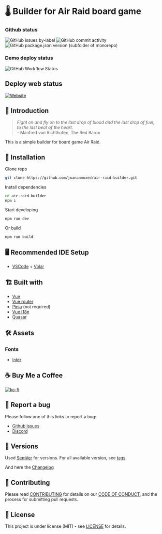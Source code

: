 # 🌡️ Builder for Air Raid board game

### Github status

![GitHub issues by-label](https://img.shields.io/github/issues/juananmuxed/air-raid-builder/bug?label=Bugs%20Opened&logo=github) ![GitHub commit activity](https://img.shields.io/github/commit-activity/m/juananmuxed/air-raid-builder?label=Activity&logo=github) ![GitHub package.json version (subfolder of monorepo)](https://img.shields.io/github/package-json/v/juananmuxed/air-raid-builder?label=Version&logo=github)

### Demo deploy status

![GitHub Workflow Status](https://img.shields.io/github/actions/workflow/status/juananmuxed/air-raid-builder/deploy.yml?label=Workflow)

## Deploy web status
[![Website](https://img.shields.io/website?down_color=red&down_message=Offline&label=Website&up_color=green&up_message=Online&url=https://airraid.muxed.dev)](https://airraid.muxed.dev)

## 🎱 Introduction

> *Fight on and fly on to the last drop of blood and the last drop of fuel, to the last beat of the heart.* <br> - Manfred von Richthofen, The Red Baron

This is a simple builder for board game Air Raid.

## 🎱 Installation

Clone repo
```bash
git clone https://github.com/juananmuxed/air-raid-builder.git
```
Install dependencies

```bash
cd air-raid-builder
npm i
```
Start developing

```bash
npm run dev
```

Or build

```bash
npm run build
```

## 🖥️ Recommended IDE Setup

- [VSCode](https://code.visualstudio.com/) + [Volar](https://marketplace.visualstudio.com/items?itemName=johnsoncodehk.volar)


## 🏗 Built with

- [Vue](https://vuejs.org/)
- [Vue router](https://router.vuejs.org/)
- [Pinia](https://pinia.vuejs.org/) (not required)
- [Vue i18n](https://vue-i18n.intlify.dev/)
- [Quasar](https://quasar.dev/)

## 🛠️ Assets

### Fonts
- [Inter](https://rsms.me/inter/)

## ☕️ Buy Me a Coffee

[![ko-fi](https://www.ko-fi.com/img/githubbutton_sm.svg)](https://ko-fi.com/U7U21M2BE)

## 🐛 Report a bug

Please follow one of this links to report a bug:
- [Github issues](https://github.com/juananmuxed/air-raid-builder/issues)
- [Discord](https://discord.gg/88rzwfU)

## 📌 Versions

Used [SemVer](http://semver.org/) for versions. For all available version, see [tags](https://github.com/juananmuxed/air-raid-builder/tags).

And here the [Changelog](CHANGELOG.md)

## 🍰 Contributing

Please read [CONTRIBUTING](CONTRIBUTING.md) for details on our [CODE OF CONDUCT](CODE_OF_CONDUCT.md), and the process for submitting pull requests.

## 📄 License

This project is under license (MIT) - see [LICENSE](LICENSE) for details.
